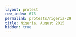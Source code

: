 ```yaml
---
layout: protest
row_index: 673
permalink: protests/nigeria-29
title: Nigeria, August 2015
hidden: true
---
```

